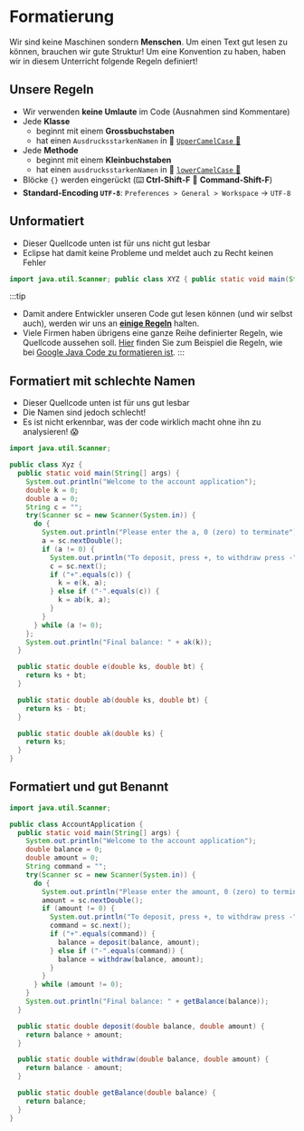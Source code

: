 # Formatierung

Wir sind keine Maschinen sondern **Menschen**. Um einen Text gut lesen zu können, brauchen wir gute Struktur! Um eine Konvention zu haben, haben wir in diesem Unterricht folgende Regeln definiert!

## Unsere Regeln

- Wir verwenden **keine Umlaute** im Code (Ausnahmen sind Kommentare)
- Jede **Klasse** 
  - beginnt mit einem **Grossbuchstaben** 
  - hat einen `AusdrucksstarkenNamen` in :camel: [`UpperCamelCase` :link:](http://wiki.c2.com/?UpperCamelCase)
- Jede **Methode**
  - beginnt mit einem **Kleinbuchstaben** 
  - hat einen `ausdrucksstarkenNamen` in :camel: [`lowerCamelCase` :link:](http://wiki.c2.com/?LowerCamelCase)
- Blöcke `{}` werden eingerückt (:keyboard: **Ctrl-Shift-F** :apple: **Command-Shift-F**)
- **Standard-Encoding `UTF-8`**: `Preferences > General > Workspace` -> `UTF-8`

## Unformatiert

- Dieser Quellcode unten ist für uns nicht gut lesbar
- Eclipse hat damit keine Probleme und meldet auch zu Recht keinen Fehler

```java
import java.util.Scanner; public class XYZ { public static void main(String[] args) { System.out.println("Welcome to the account application"); double k = 0; double a = 0; String c = ""; do { Scanner sc = new Scanner(System.in); System.out.println("Please enter the a, 0 (zero) to terminate"); a = sc.nextDouble(); if (a != 0) { System.out.println("To deposit, press +, to withdraw press -"); c = sc.next(); if (c.equals("+")) { k = e(k, a); } else if (c.equals("-")) { k = ab(k, a); } } } while (a != 0); System.out.println("Final balance: " + ak(k)); } public static double e(double ks, double b) { return ks + b; } public static double ab(double ks, double bt) { return ks - bt; } public static double ak(double ks) { return ks; } }
```

:::tip
- Damit andere Entwickler unseren Code gut lesen können (und wir selbst auch), werden wir uns an [**einige Regeln**](#unsere-regeln) halten.
- Viele Firmen haben übrigens eine ganze Reihe definierter Regeln, wie Quellcode aussehen soll. [Hier](https://google.github.io/styleguide/javaguide.html) finden Sie zum Beispiel die Regeln, wie bei [Google Java Code zu formatieren ist](https://google.github.io/styleguide/javaguide.html).
:::

## Formatiert mit schlechte Namen

- Dieser Quellcode unten ist für uns gut lesbar
- Die Namen sind jedoch schlecht!
- Es ist nicht erkennbar, was der code wirklich macht ohne ihn zu analysieren! :scream:

```java
import java.util.Scanner;

public class Xyz {
  public static void main(String[] args) {
    System.out.println("Welcome to the account application");
    double k = 0;
    double a = 0;
    String c = "";
    try(Scanner sc = new Scanner(System.in)) {
      do {
        System.out.println("Please enter the a, 0 (zero) to terminate");
        a = sc.nextDouble();
        if (a != 0) {
          System.out.println("To deposit, press +, to withdraw press -");
          c = sc.next();
          if ("+".equals(c)) {
            k = e(k, a);
          } else if ("-".equals(c)) {
            k = ab(k, a);
          }
        }
      } while (a != 0);
    };
    System.out.println("Final balance: " + ak(k));
  }

  public static double e(double ks, double bt) {
    return ks + bt;
  }

  public static double ab(double ks, double bt) {
    return ks - bt;
  }

  public static double ak(double ks) {
    return ks;
  }
}
```


## Formatiert und gut Benannt

```java
import java.util.Scanner;

public class AccountApplication {
  public static void main(String[] args) {
    System.out.println("Welcome to the account application");
    double balance = 0;
    double amount = 0;
    String command = "";
    try(Scanner sc = new Scanner(System.in)) {
      do {
        System.out.println("Please enter the amount, 0 (zero) to terminate");
        amount = sc.nextDouble();
        if (amount != 0) {
          System.out.println("To deposit, press +, to withdraw press -");
          command = sc.next();
          if ("+".equals(command)) {
            balance = deposit(balance, amount);
          } else if ("-".equals(command)) {
            balance = withdraw(balance, amount);
          }
        }
      } while (amount != 0);
    }
    System.out.println("Final balance: " + getBalance(balance));
  }

  public static double deposit(double balance, double amount) {
    return balance + amount;
  }

  public static double withdraw(double balance, double amount) {
    return balance - amount;
  }

  public static double getBalance(double balance) {
    return balance;
  }
}
```


